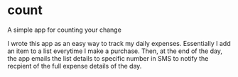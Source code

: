 # count
A simple app for counting your change


I wrote this app as an easy way to track my daily expenses. Essentially I add an item to a list everytime I make a purchase. Then, at the end of the day, the app emails the list details to specific number in SMS to notify the recpient of the full expense details of the day. 
